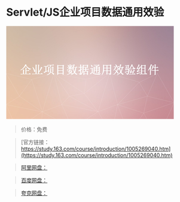 # Servlet/JS企业项目数据通用效验

![img](../../../assets/study163/free/30003594-1925-4d3a-892b-65fef35ac98e.jpg)

> 价格：免费

> [官方链接：https://study.163.com/course/introduction/1005269040.htm](https://study.163.com/course/introduction/1005269040.htm)

> [阿里网盘：]()

> [百度网盘：]()

> [夸克网盘：]()
